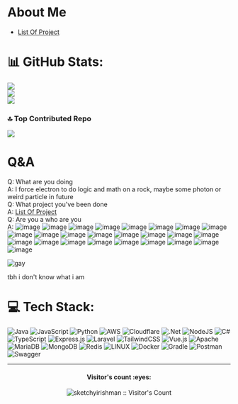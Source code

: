# About Me
* [List Of Project](list-of-project.md)

# 📊 GitHub Stats:
![](https://github-readme-stats.vercel.app/api?username=NexitySecond&theme=dark&hide_border=false&include_all_commits=true&count_private=true)<br/>
![](https://github-readme-streak-stats.herokuapp.com/?user=NexitySecond&theme=dark&hide_border=false)<br/>
![](https://github-readme-stats.vercel.app/api/top-langs/?username=NexitySecond&theme=dark&hide_border=false&include_all_commits=true&count_private=true&layout=compact)

### 🔝 Top Contributed Repo
![](https://github-contributor-stats.vercel.app/api?username=NexitySecond&limit=5&theme=dark&combine_all_yearly_contributions=true)



<!-- Proudly created with GPRM ( https://gprm.itsvg.in ) -->
# Q&A
Q: What are you doing\
A: I force electron to do logic and math on a rock, maybe some photon or weird particle in future\
Q: What project you've been done\
A: [List Of Project](list-of-project.md)\
Q: Are you a who are you\
A: ![image](https://github.com/NexitySecond/NexitySecond/assets/89518595/6cffd2b6-3fa1-4ab9-a5cc-dfa13190f642)
![image](https://github.com/NexitySecond/NexitySecond/assets/89518595/ddc5a767-e2c1-4d04-8db2-303b9d99537d)
![image](https://github.com/NexitySecond/NexitySecond/assets/89518595/bcfaab74-ae36-4f15-b0cb-6d47348b7d71)
![image](https://github.com/NexitySecond/NexitySecond/assets/89518595/4ddf93cd-0965-4f23-b8ea-6bf7a34edb68)
![image](https://github.com/NexitySecond/NexitySecond/assets/89518595/7176c162-9711-465d-9642-17623293e174)
![image](https://github.com/NexitySecond/NexitySecond/assets/89518595/8c3ef341-5203-41cc-ad17-468208296d1e)
![image](https://github.com/NexitySecond/NexitySecond/assets/89518595/d8f0acd7-88dc-4195-894c-ada9396d9e1d)
![image](https://github.com/NexitySecond/NexitySecond/assets/89518595/c89fe6fe-82b8-45d8-87a1-3be03d64124c)
![image](https://github.com/NexitySecond/NexitySecond/assets/89518595/57ccfc68-8460-4277-af2a-faa3bff4231b)
![image](https://github.com/NexitySecond/NexitySecond/assets/89518595/faf1e245-27df-4e01-93c3-817a61aa4c79)
![image](https://github.com/NexitySecond/NexitySecond/assets/89518595/27f3ac24-0589-498c-8d3c-e33ab83e362a)
![image](https://github.com/NexitySecond/NexitySecond/assets/89518595/5fe78e7e-2b66-4c7f-bc21-b93fc578f224)
![image](https://github.com/NexitySecond/NexitySecond/assets/89518595/fa47e547-5a5d-4c67-a3bd-54b4cad74747)
![image](https://github.com/NexitySecond/NexitySecond/assets/89518595/699f8f26-94d9-4b32-b765-525dd1a5f97c)
![image](https://github.com/NexitySecond/NexitySecond/assets/89518595/9c8c5cd4-b420-464e-a3f9-3bbc486404c8)
![image](https://github.com/NexitySecond/NexitySecond/assets/89518595/b4ef5774-6e60-46f6-9efe-2f784e737701)
![image](https://github.com/NexitySecond/NexitySecond/assets/89518595/af56d4e8-e797-4f90-97cc-f3ab38ab3347)
![image](https://github.com/NexitySecond/NexitySecond/assets/89518595/0a415cbd-86ee-4e9a-a8bf-77e7cf764237)
![image](https://github.com/NexitySecond/NexitySecond/assets/89518595/853d428d-71c5-4265-ade6-fa14443cbb52)
![image](https://github.com/NexitySecond/NexitySecond/assets/89518595/fecce88d-fe9f-470d-8e9d-e18a8ead5cff)
![image](https://github.com/NexitySecond/NexitySecond/assets/89518595/a3cd574a-f328-43bb-a3f3-b8d30449e119)
![image](https://github.com/NexitySecond/NexitySecond/assets/89518595/cddb984f-2507-4899-9037-63e675bd2ddf)
![image](https://github.com/NexitySecond/NexitySecond/assets/89518595/a1619eeb-c28e-4e82-b7ec-6a2b9a14c2df)
![image](https://github.com/NexitySecond/NexitySecond/assets/89518595/8c168503-2fd0-4bb6-81c9-f7111291a21c)
![image](https://github.com/NexitySecond/NexitySecond/assets/89518595/2750d60d-98b1-414a-a77b-7e8aea861795)

![gay](https://cdn.discordapp.com/attachments/734043019665473627/752143437272449125/IMG_20200906_192838.jpg)

tbh i don't know what i am


# 💻 Tech Stack:
![Java](https://img.shields.io/badge/java-%23ED8B00.svg?style=for-the-badge&logo=java&logoColor=white) ![JavaScript](https://img.shields.io/badge/javascript-%23323330.svg?style=for-the-badge&logo=javascript&logoColor=%23F7DF1E) ![Python](https://img.shields.io/badge/python-3670A0?style=for-the-badge&logo=python&logoColor=ffdd54) ![AWS](https://img.shields.io/badge/AWS-%23FF9900.svg?style=for-the-badge&logo=amazon-aws&logoColor=white) ![Cloudflare](https://img.shields.io/badge/Cloudflare-F38020?style=for-the-badge&logo=Cloudflare&logoColor=white) ![.Net](https://img.shields.io/badge/.NET-5C2D91?style=for-the-badge&logo=.net&logoColor=white) ![NodeJS](https://img.shields.io/badge/node.js-6DA55F?style=for-the-badge&logo=node.js&logoColor=white) ![C#](https://img.shields.io/badge/c%23-%23239120.svg?style=for-the-badge&logo=c-sharp&logoColor=white) ![TypeScript](https://img.shields.io/badge/typescript-%23007ACC.svg?style=for-the-badge&logo=typescript&logoColor=white) ![Express.js](https://img.shields.io/badge/express.js-%23404d59.svg?style=for-the-badge&logo=express&logoColor=%2361DAFB) ![Laravel](https://img.shields.io/badge/laravel-%23FF2D20.svg?style=for-the-badge&logo=laravel&logoColor=white) ![TailwindCSS](https://img.shields.io/badge/tailwindcss-%2338B2AC.svg?style=for-the-badge&logo=tailwind-css&logoColor=white) ![Vue.js](https://img.shields.io/badge/vuejs-%2335495e.svg?style=for-the-badge&logo=vuedotjs&logoColor=%234FC08D) ![Apache](https://img.shields.io/badge/apache-%23D42029.svg?style=for-the-badge&logo=apache&logoColor=white) ![MariaDB](https://img.shields.io/badge/MariaDB-003545?style=for-the-badge&logo=mariadb&logoColor=white) ![MongoDB](https://img.shields.io/badge/MongoDB-%234ea94b.svg?style=for-the-badge&logo=mongodb&logoColor=white) ![Redis](https://img.shields.io/badge/redis-%23DD0031.svg?style=for-the-badge&logo=redis&logoColor=white) ![LINUX](https://img.shields.io/badge/Linux-FCC624?style=for-the-badge&logo=linux&logoColor=black) ![Docker](https://img.shields.io/badge/docker-%230db7ed.svg?style=for-the-badge&logo=docker&logoColor=white) ![Gradle](https://img.shields.io/badge/Gradle-02303A.svg?style=for-the-badge&logo=Gradle&logoColor=white) ![Postman](https://img.shields.io/badge/Postman-FF6C37?style=for-the-badge&logo=postman&logoColor=white) ![Swagger](https://img.shields.io/badge/-Swagger-%23Clojure?style=for-the-badge&logo=swagger&logoColor=white)

---
<h4 align="center">Visitor's count :eyes:</h4>
<p align="center"><img src="https://profile-counter.glitch.me/%7Bsketchyirishman%7D/count.svg" alt="sketchyirishman :: Visitor's Count" /></p>

